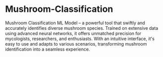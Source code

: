 # Mushroom-Classification

Mushroom Classification ML Model – a powerful tool that swiftly and accurately identifies diverse mushroom species. Trained on extensive data using advanced neural networks, it offers unmatched precision for mycologists, researchers, and enthusiasts. With an intuitive interface, it's easy to use and adapts to various scenarios, transforming mushroom identification into a seamless experience. 
